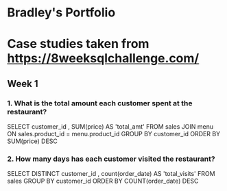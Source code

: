 # Bradley's Portfolio

# Case studies taken from https://8weeksqlchallenge.com/
## Week 1
### 1. What is the total amount each customer spent at the restaurant?

  SELECT
        customer_id
      , SUM(price) AS 'total_amt'
    FROM
        sales
    JOIN
        menu ON sales.product_id = menu.product_id
GROUP BY
        customer_id
ORDER BY
        SUM(price) DESC
        
### 2. How many days has each customer visited the restaurant?

  SELECT DISTINCT
         customer_id
       , count(order_date) AS 'total_visits'
    FROM
         sales
GROUP BY
         customer_id
ORDER BY 
		     COUNT(order_date) DESC
